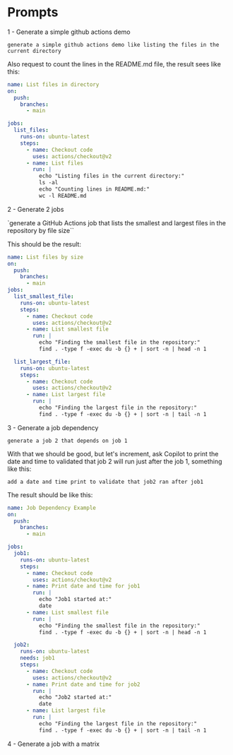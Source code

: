 # Prompts

1 - Generate a simple github actions demo

`generate a simple github actions demo like listing the files in the current directory`

Also request to count the lines in the README.md file, the result sees like this:

```yaml
name: List files in directory
on:
  push:
    branches:
      - main

jobs:
  list_files:
    runs-on: ubuntu-latest
    steps:
      - name: Checkout code
        uses: actions/checkout@v2
      - name: List files
        run: |
          echo "Listing files in the current directory:"
          ls -al
          echo "Counting lines in README.md:"
          wc -l README.md
```

2 - Generate 2 jobs

`generate a GitHub Actions job that lists the smallest and largest files in the repository by file size``

This should be the result:

```yaml
name: List files by size
on:
  push:
    branches:
      - main
jobs:
  list_smallest_file:
    runs-on: ubuntu-latest
    steps:
      - name: Checkout code
        uses: actions/checkout@v2
      - name: List smallest file
        run: |
          echo "Finding the smallest file in the repository:"
          find . -type f -exec du -b {} + | sort -n | head -n 1

  list_largest_file:
    runs-on: ubuntu-latest
    steps:
      - name: Checkout code
        uses: actions/checkout@v2
      - name: List largest file
        run: |
          echo "Finding the largest file in the repository:"
          find . -type f -exec du -b {} + | sort -n | tail -n 1
```

3 - Generate a job dependency

`generate a job 2 that depends on job 1`

With that we should be good, but let's increment, ask Copilot to print the date and time to validated that job 2 will run just after the job 1, something like this:

`add a date and time print to validate that job2 ran after job1`

The result should be like this:

```yaml
name: Job Dependency Example
on:
  push:
    branches:
      - main

jobs:
  job1:
    runs-on: ubuntu-latest
    steps:
      - name: Checkout code
        uses: actions/checkout@v2
      - name: Print date and time for job1
        run: |
          echo "Job1 started at:"
          date
      - name: List smallest file
        run: |
          echo "Finding the smallest file in the repository:"
          find . -type f -exec du -b {} + | sort -n | head -n 1

  job2:
    runs-on: ubuntu-latest
    needs: job1
    steps:
      - name: Checkout code
        uses: actions/checkout@v2
      - name: Print date and time for job2
        run: |
          echo "Job2 started at:"
          date
      - name: List largest file
        run: |
          echo "Finding the largest file in the repository:"
          find . -type f -exec du -b {} + | sort -n | tail -n 1
```

4 - Generate a job with a matrix
